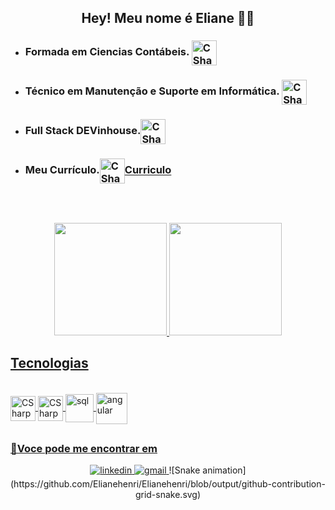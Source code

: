 ## <div align="center"> Hey! Meu nome é Eliane 👩‍💻

- <h3>Formada em Ciencias Contábeis.  <img align="center" alt="CSharp" height="40" width="40" src="https://www.emojiall.com/images/120/samsung/2624.png"></h3>
- <h3>Técnico em Manutenção e Suporte em Informática. <img align="center" alt="CSharp" height="40" width="40" src="https://cdn-icons-png.flaticon.com/512/4359/4359772.png"> </h3>
- <h3>Full Stack DEVinhouse.<img align="center" alt="CSharp" height="40" width="40" src="https://img.icons8.com/external-flaticons-lineal-color-flat-icons/512/external-programming-new-media-flaticons-lineal-color-flat-icons-2.png"></h3>
- <h3>Meu Currículo.<img align="center" alt="CSharp" height="40" width="40" src="https://cdn-icons-png.flaticon.com/512/3559/3559565.png"><a href="https://elianehenri.github.io/curriculo-vitae/" target="_blank" rel="external">Curriculo</a></h3>
</br>

  ##
<div align="center">
  <a href="https://https://github.com/Elianehenri">
  <img height="180em" src="https://github-readme-stats-git-masterrstaa-rickstaa.vercel.app/api?username=Elianehenri&show_icons=true&theme=algolia&include_all_commits=true&count_private=true"/>
  <img height="180em" src="https://github-readme-stats-git-masterrstaa-rickstaa.vercel.app/api/top-langs/?
  username=Elianehenri&layout=compact&langs_count=7&theme=swift"/>
</div>

<div>
<h2>Tecnologias</h2>
<div style="display: inline_block"><br>
  <img align="center" alt="CSharp" height="40" width="40" src="https://cdn-icons-png.flaticon.com/512/6132/6132221.png">
  <img align="center" alt="CSharp" height="40" width="40" src="https://adrianwilczynski.gallerycdn.vsassets.io/extensions/adrianwilczynski/asp-net-core-snippet-pack/1.51.0/1586892181474/Microsoft.VisualStudio.Services.Icons.Default">
  <img align="center" alt="sql" height="45" width="45" src="https://cdn-icons-png.flaticon.com/512/4492/4492311.png">
  <img align="center" alt="angular" height="50" width="50" src="https://miro.medium.com/max/256/1*3H6_a9Srb655m3NiqlbbKQ.png">
</div>

## <h3> 📩Voce pode me encontrar em </h3>
<div align="center">
<a href="https://www.linkedin.com/in/eliane-henriqueta-677b991a4/" target="_blank">
<img src=https://img.shields.io/badge/linkedin-%231E77B5.svg?&style=for-the-badge&logo=linkedin&logoColor=white alt=linkedin style="margin-bottom: 5px;" />
</a>
<a href="mailto:elianehenriqueta@gmail.com">
<img alt=gmail src="https://img.shields.io/badge/Gmail-D14836?style=for-the-badge&logo=gmail&logoColor=white"/>
</a>
  ![Snake animation](https://github.com/Elianehenri/Elianehenri/blob/output/github-contribution-grid-snake.svg)

